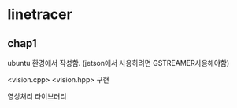 # linetracer

## chap1

ubuntu 환경에서 작성함. (jetson에서 사용하려면 GSTREAMER사용해야함)

<vision.cpp> <vision.hpp> 구현

영상처리 라이브러리

